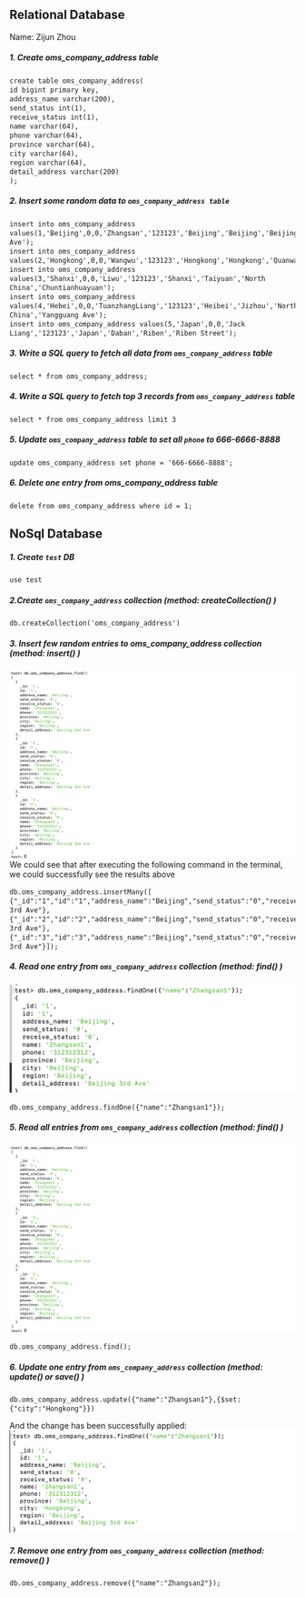 ## Relational Database

Name: Zijun Zhou

##### 1. Create oms_company_address  table
```
create table oms_company_address(
id bigint primary key,
address_name varchar(200),
send_status int(1),
receive_status int(1),
name varchar(64),
phone varchar(64),
province varchar(64),
city varchar(64),
region varchar(64),
detail_address varchar(200)
);
```
##### 2. Insert some random data to `oms_company_address table`
```
insert into oms_company_address values(1,'Beijing',0,0,'Zhangsan','123123','Beijing','Beijing','Beijing','Beijing Ave');
insert into oms_company_address values(2,'Hongkong',0,0,'Wangwu','123123','Hongkong','Hongkong','Quanwang','Lijing');
insert into oms_company_address values(3,'Shanxi',0,0,'Liwu','123123','Shanxi','Taiyuan','North China','Chuntianhuayuan');
insert into oms_company_address values(4,'Hebei',0,0,'TuanzhangLiang','123123','Heibei','Jizhou','North China','Yangguang Ave');
insert into oms_company_address values(5,'Japan',0,0,'Jack Liang','123123','Japan','Daban','Riben','Riben Street');
```

##### 3. Write a SQL query to fetch all data from `oms_company_address` table
```
select * from oms_company_address;
```

##### 4. Write a SQL query to fetch top 3 records from  `oms_company_address`  table
```
select * from oms_company_address limit 3
```

##### 5. Update `oms_company_address` table to set all `phone` to 666-6666-8888
```
update oms_company_address set phone = '666-6666-8888';
```

##### 6. Delete one entry from  oms_company_address  table
```
delete from oms_company_address where id = 1;
```

## NoSql Database

##### 1. Create `test` DB
```
use test
```

##### 2.Create `oms_company_address`  collection  (method: createCollection() )
```
db.createCollection('oms_company_address')
```

##### 3. Insert few random entries to  oms_company_address  collection (method: insert() )
![](./photos/11.png)
We could see that after executing the following command in the terminal, we could successfully see the results above
```
db.oms_company_address.insertMany([ {"_id":"1","id":"1","address_name":"Beijing","send_status":"0","receive_status":"0","name":"Zhangsan1","phone":"312312312","province":"Beijing","city":"Beijing","region":"Beijing","detail_address":"Beijing 3rd Ave"},
{"_id":"2","id":"2","address_name":"Beijing","send_status":"0","receive_status":"0","name":"Zhangsan2","phone":"312312312","province":"Beijing","city":"Beijing","region":"Beijing","detail_address":"Beijing 3rd Ave"},
{"_id":"3","id":"3","address_name":"Beijing","send_status":"0","receive_status":"0","name":"Zhangsan3","phone":"312312312","province":"Beijing","city":"Beijing","region":"Beijing","detail_address":"Beijing 3rd Ave"}]);
```

##### 4. Read one entry from `oms_company_address` collection (method: find() )
![](photos/12.png)
```
db.oms_company_address.findOne({"name":"Zhangsan1"});
```

##### 5. Read all entries from `oms_company_address` collection (method: find() )
![](./photos/11.png)
```
db.oms_company_address.find();
```

##### 6. Update one entry from `oms_company_address` collection (method: update() or save() )
```
db.oms_company_address.update({"name":"Zhangsan1"},{$set:{"city":"Hongkong"}})
```
And the change has been successfully applied:
![](./photos/13.png)
##### 7. Remove one entry from `oms_company_address` collection (method: remove() )
```
db.oms_company_address.remove({"name":"Zhangsan2"});
```